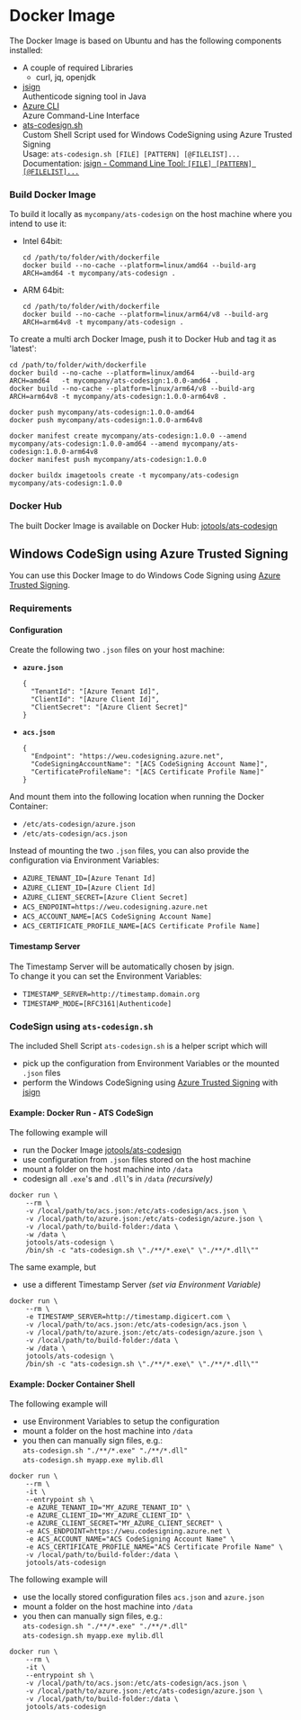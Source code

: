 # Docker Image

The Docker Image is based on Ubuntu and has the following components installed:
- A couple of required Libraries
  - curl, jq, openjdk
- [jsign](https://github.com/ebourg/jsign)  
  Authenticode signing tool in Java
- [Azure CLI](https://learn.microsoft.com/en-us/cli/azure/)  
  Azure Command-Line Interface
- [ats-codesign.sh](./ats-codesign.sh)  
  Custom Shell Script used for Windows CodeSigning using Azure Trusted Signing  
  Usage: `ats-codesign.sh [FILE] [PATTERN] [@FILELIST]...`  
  Documentation: [jsign - Command Line Tool: `[FILE] [PATTERN] [@FILELIST]...`](https://ebourg.github.io/jsign/)


### Build Docker Image

To build it locally as `mycompany/ats-codesign` on the host machine where you intend to use it:

- Intel 64bit:
  ```
  cd /path/to/folder/with/dockerfile
  docker build --no-cache --platform=linux/amd64 --build-arg ARCH=amd64 -t mycompany/ats-codesign .
  ```
- ARM 64bit:
  ```
  cd /path/to/folder/with/dockerfile
  docker build --no-cache --platform=linux/arm64/v8 --build-arg ARCH=arm64v8 -t mycompany/ats-codesign .
  ```


To create a multi arch Docker Image, push it to Docker Hub and tag it as 'latest':

```
cd /path/to/folder/with/dockerfile
docker build --no-cache --platform=linux/amd64    --build-arg ARCH=amd64   -t mycompany/ats-codesign:1.0.0-amd64 .
docker build --no-cache --platform=linux/arm64/v8 --build-arg ARCH=arm64v8 -t mycompany/ats-codesign:1.0.0-arm64v8 .

docker push mycompany/ats-codesign:1.0.0-amd64
docker push mycompany/ats-codesign:1.0.0-arm64v8

docker manifest create mycompany/ats-codesign:1.0.0 --amend mycompany/ats-codesign:1.0.0-amd64 --amend mycompany/ats-codesign:1.0.0-arm64v8
docker manifest push mycompany/ats-codesign:1.0.0

docker buildx imagetools create -t mycompany/ats-codesign mycompany/ats-codesign:1.0.0
```

### Docker Hub

The built Docker Image is available on Docker Hub: [jotools/ats-codesign](https://hub.docker.com/r/jotools/ats-codesign)

## Windows CodeSign using Azure Trusted Signing

You can use this Docker Image to do Windows Code Signing using [Azure Trusted Signing](https://azure.microsoft.com/en-us/products/trusted-signing).

### Requirements

#### Configuration

Create the following two `.json` files on your host machine:

- **`azure.json`**  
  ```
  {
    "TenantId": "[Azure Tenant Id]",
    "ClientId": "[Azure Client Id]",
    "ClientSecret": "[Azure Client Secret]"
  }
  ```
- **`acs.json`**  
  ```
  {
    "Endpoint": "https://weu.codesigning.azure.net",
    "CodeSigningAccountName": "[ACS CodeSigning Account Name]",
    "CertificateProfileName": "[ACS Certificate Profile Name]"
  }
  ```

And mount them into the following location when running the Docker Container:
- `/etc/ats-codesign/azure.json`
- `/etc/ats-codesign/acs.json`

Instead of mounting the two `.json` files, you can also provide the configuration via Environment Variables:
- `AZURE_TENANT_ID=[Azure Tenant Id]`
- `AZURE_CLIENT_ID=[Azure Client Id]`
- `AZURE_CLIENT_SECRET=[Azure Client Secret]`
- `ACS_ENDPOINT=https://weu.codesigning.azure.net`
- `ACS_ACCOUNT_NAME=[ACS CodeSigning Account Name]`
- `ACS_CERTIFICATE_PROFILE_NAME=[ACS Certificate Profile Name]`

#### Timestamp Server

The Timestamp Server will be automatically chosen by jsign.  
To change it you can set the Environment Variables:
- `TIMESTAMP_SERVER=http://timestamp.domain.org`
- `TIMESTAMP_MODE=[RFC3161|Authenticode]`

### CodeSign using `ats-codesign.sh`

The included Shell Script `ats-codesign.sh` is a helper script which will
- pick up the configuration from Environment Variables or the mounted `.json` files
- perform the Windows CodeSigning using [Azure Trusted Signing](https://azure.microsoft.com/en-us/products/trusted-signing) with [jsign](https://github.com/ebourg/jsign)

#### Example: Docker Run - ATS CodeSign

The following example will
- run the Docker Image [jotools/ats-codesign](https://hub.docker.com/r/jotools/ats-codesign)
- use configuration from `.json` files stored on the host machine
- mount a folder on the host machine into `/data`
- codesign all `.exe`'s and `.dll`'s in `/data` *(recursively)*

```
docker run \
    --rm \
    -v /local/path/to/acs.json:/etc/ats-codesign/acs.json \
    -v /local/path/to/azure.json:/etc/ats-codesign/azure.json \
    -v /local/path/to/build-folder:/data \
    -w /data \
    jotools/ats-codesign \
    /bin/sh -c "ats-codesign.sh \"./**/*.exe\" \"./**/*.dll\""
```

The same example, but
- use a different Timestamp Server *(set via Environment Variable)*

```
docker run \
    --rm \
    -e TIMESTAMP_SERVER=http://timestamp.digicert.com \
    -v /local/path/to/acs.json:/etc/ats-codesign/acs.json \
    -v /local/path/to/azure.json:/etc/ats-codesign/azure.json \
    -v /local/path/to/build-folder:/data \
    -w /data \
    jotools/ats-codesign \
    /bin/sh -c "ats-codesign.sh \"./**/*.exe\" \"./**/*.dll\""
```

#### Example: Docker Container Shell

The following example will
- use Environment Variables to setup the configuration
- mount a folder on the host machine into `/data`
- you then can manually sign files, e.g.:  
  `ats-codesign.sh "./**/*.exe" "./**/*.dll"`  
  `ats-codesign.sh myapp.exe mylib.dll`

```
docker run \
    --rm \
    -it \
    --entrypoint sh \
    -e AZURE_TENANT_ID="MY_AZURE_TENANT_ID" \
    -e AZURE_CLIENT_ID="MY_AZURE_CLIENT_ID" \
    -e AZURE_CLIENT_SECRET="MY_AZURE_CLIENT_SECRET" \
    -e ACS_ENDPOINT=https://weu.codesigning.azure.net \
    -e ACS_ACCOUNT_NAME="ACS CodeSigning Account Name" \
    -e ACS_CERTIFICATE_PROFILE_NAME="ACS Certificate Profile Name" \
    -v /local/path/to/build-folder:/data \
    jotools/ats-codesign
```

The following example will
- use the locally stored configuration files `acs.json` and `azure.json`
- mount a folder on the host machine into `/data`
- you then can manually sign files, e.g.:  
  `ats-codesign.sh "./**/*.exe" "./**/*.dll"`  
  `ats-codesign.sh myapp.exe mylib.dll`

```
docker run \
    --rm \
    -it \
    --entrypoint sh \
    -v /local/path/to/acs.json:/etc/ats-codesign/acs.json \
    -v /local/path/to/azure.json:/etc/ats-codesign/azure.json \
    -v /local/path/to/build-folder:/data \
    jotools/ats-codesign
```
